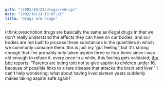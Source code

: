 ```yaml
---
path: "/2002/10/23/drugsaredrugs" 
date: "2002/10/23 13:07:21" 
title: "drugs are drugs" 
---
```

<p>i think prescription drugs are basically the same as illegal drugs in that we don't really understand the effects they can have on our bodies, and our bodies are not built to process these substances in the quantities in which we commonly consume them. this is just my 'gut feeling', but it's strong enough that i've probably only taken aspirin three or four times since i was old enough to refuse it. every once in a while, this feeling gets validated; <a href="http://news.bbc.co.uk/1/hi/health/2349593.stm">the bbc reports</a>: <q>Parents are being told not to give aspirin to children under 16, because of possible links to a rare disease that attacks the brain and liver.</q> i can't help wondering: what about having lived sixteen years suddenly makes taking aspirin safe again?</p>